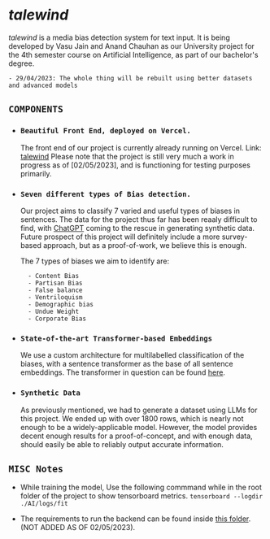 # *talewind*

*talewind* is a media bias detection system for text input. It is being developed by Vasu Jain and Anand Chauhan as our University project for the 4th semester course on Artificial Intelligence, as part of our bachelor's degree.

    - 29/04/2023: The whole thing will be rebuilt using better datasets and advanced models

## `COMPONENTS`

* ### `Beautiful Front End, deployed on Vercel.`
  
    The front end of our project is currently already running on Vercel. Link: [talewind](https://talewind.vercel.app)
    Please note that the project is still very much a work in progress as of [02/05/2023], and is functioning for testing purposes primarily.

* ### `Seven different types of Bias detection.`
  
    Our project aims to classify 7 varied and useful types of biases in sentences. The data for the project thus far has been reaaly difficult to find, with [ChatGPT](htts://chat.openai.com/) coming to the rescue in generating synthetic data. Future prospect of this project will definitely include a more survey-based approach, but as a proof-of-work, we believe this is enough.

    The 7 types of biases we aim to identify are:

        - Content Bias
        - Partisan Bias
        - False balance
        - Ventriloquism
        - Demographic bias
        - Undue Weight 
        - Corporate Bias

* ### `State-of-the-art Transformer-based Embeddings`

    We use a custom architecture for multilabelled classification of the biases, with a sentence transformer as the base of all sentence embeddings. The transformer in question can be found [here](https://huggingface.co/sentence-transformers/all-MiniLM-L6-v2).

* ### `Synthetic Data`

    As previously mentioned, we had to generate a dataset using LLMs for this project. We ended up with over 1800 rows, which is nearly not enough to be a widely-applicable model. However, the model provides decent enough results for a proof-of-concept, and with enough data, should easily be able to reliably output accurate information.

## `MISC Notes`

* While training the model, Use the following commmand while in the root folder of the project to show tensorboard metrics.
        ```tensorboard --logdir ./AI/logs/fit```

* The requirements to run the backend can be found inside [this folder](./backend/). (NOT ADDED AS OF 02/05/2023).
